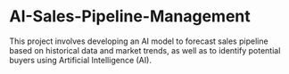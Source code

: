 # AI-Sales-Pipeline-Management
This project involves developing an AI model to forecast sales pipeline based on historical data and market trends, as well as to identify potential buyers using Artificial Intelligence (AI).
